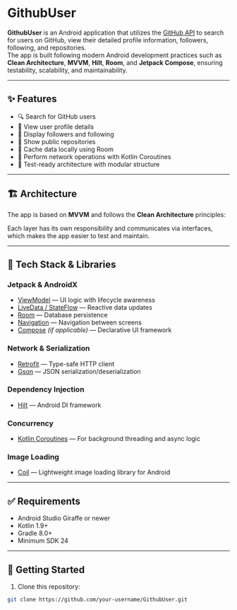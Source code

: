 # GithubUser

**GithubUser** is an Android application that utilizes the [GitHub API](https://developer.github.com/v3/) to search for users on GitHub, view their detailed profile information, followers, following, and repositories.  
The app is built following modern Android development practices such as **Clean Architecture**, **MVVM**, **Hilt**, **Room**, and **Jetpack Compose**, ensuring testability, scalability, and maintainability.

---

## ✨ Features

- 🔍 Search for GitHub users
- 👤 View user profile details
- 👥 Display followers and following
- 📁 Show public repositories
- 💾 Cache data locally using Room
- 🚀 Perform network operations with Kotlin Coroutines
- 🧪 Test-ready architecture with modular structure

---

## 🏗 Architecture

The app is based on **MVVM** and follows the **Clean Architecture** principles:


Each layer has its own responsibility and communicates via interfaces, which makes the app easier to test and maintain.

---

## 🧰 Tech Stack & Libraries

### Jetpack & AndroidX
- [ViewModel](https://developer.android.com/topic/libraries/architecture/viewmodel) — UI logic with lifecycle awareness
- [LiveData / StateFlow](https://developer.android.com/topic/libraries/architecture/livedata) — Reactive data updates
- [Room](https://developer.android.com/topic/libraries/architecture/room) — Database persistence
- [Navigation](https://developer.android.com/jetpack/compose/navigation) — Navigation between screens
- [Compose](https://developer.android.com/jetpack/compose) *(if applicable)* — Declarative UI framework

### Network & Serialization
- [Retrofit](https://square.github.io/retrofit/) — Type-safe HTTP client
- [Gson](https://github.com/google/gson) — JSON serialization/deserialization

### Dependency Injection
- [Hilt](https://developer.android.com/training/dependency-injection/hilt-android) — Android DI framework

### Concurrency
- [Kotlin Coroutines](https://github.com/Kotlin/kotlinx.coroutines) — For background threading and async logic

### Image Loading
- [Coil](https://coil-kt.github.io/coil/) — Lightweight image loading library for Android

---

## ✅ Requirements

- Android Studio Giraffe or newer
- Kotlin 1.9+
- Gradle 8.0+
- Minimum SDK 24

---

## 🚀 Getting Started

1. Clone this repository:

```bash
git clone https://github.com/your-username/GithubUser.git
